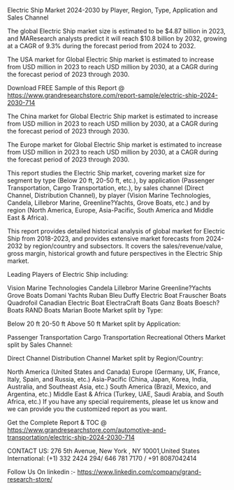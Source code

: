 Electric Ship Market 2024-2030 by Player, Region, Type, Application and Sales Channel

The global Electric Ship market size is estimated to be $4.87 billion in 2023, and MAResearch analysts predict it will reach $10.8 billion by 2032, growing at a CAGR of 9.3% during the forecast period from 2024 to 2032.

The USA market for Global Electric Ship market is estimated to increase from USD million in 2023 to reach USD million by 2030, at a CAGR during the forecast period of 2023 through 2030.

Download FREE Sample of this Report @ https://www.grandresearchstore.com/report-sample/electric-ship-2024-2030-714

The China market for Global Electric Ship market is estimated to increase from USD million in 2023 to reach USD million by 2030, at a CAGR during the forecast period of 2023 through 2030.

The Europe market for Global Electric Ship market is estimated to increase from USD million in 2023 to reach USD million by 2030, at a CAGR during the forecast period of 2023 through 2030.

This report studies the Electric Ship market, covering market size for segment by type (Below 20 ft, 20-50 ft, etc.), by application (Passenger Transportation, Cargo Transportation, etc.), by sales channel (Direct Channel, Distribution Channel), by player (Vision Marine Technologies, Candela, Lillebror Marine, Greenline?Yachts, Grove Boats, etc.) and by region (North America, Europe, Asia-Pacific, South America and Middle East & Africa).

This report provides detailed historical analysis of global market for Electric Ship from 2018-2023, and provides extensive market forecasts from 2024-2032 by region/country and subsectors. It covers the sales/revenue/value, gross margin, historical growth and future perspectives in the Electric Ship market.

Leading Players of Electric Ship including:

Vision Marine Technologies
Candela
Lillebror Marine
Greenline?Yachts
Grove Boats
Domani Yachts
Ruban Bleu
Duffy Electric Boat
Frauscher Boats
Quadrofoil
Canadian Electric Boat
ElectraCraft Boats
Ganz Boats
Boesch?Boats
RAND Boats
Marian Boote
Market split by Type:

Below 20 ft
20-50 ft
Above 50 ft
Market split by Application:

Passenger Transportation
Cargo Transportation
Recreational
Others
Market split by Sales Channel:

Direct Channel
Distribution Channel
Market split by Region/Country:

North America (United States and Canada)
Europe (Germany, UK, France, Italy, Spain, and Russia, etc.)
Asia-Pacific (China, Japan, Korea, India, Australia, and Southeast Asia, etc.)
South America (Brazil, Mexico, and Argentina, etc.)
Middle East & Africa (Turkey, UAE, Saudi Arabia, and South Africa, etc.)
If you have any special requirements, please let us know and we can provide you the customized report as you want.

Get the Complete Report & TOC @ https://www.grandresearchstore.com/automotive-and-transportation/electric-ship-2024-2030-714

CONTACT US:
276 5th Avenue, New York , NY 10001,United States
International: (+1) 332 2424 294/ 646 781 7170 / +91 8087042414

Follow Us On linkedin :- https://www.linkedin.com/company/grand-research-store/
